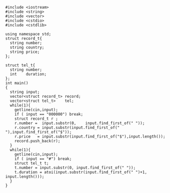 	#include <iostream>
	#include <string>
	#include <vector>
	#include <cstdio>
	#include <cstdlib>
	
	using namespace std;
	struct record_t{
	  string number;
	  string country;
	  string price;
	};
	
	struct tel_t{
	  string number;
	  int    duration;
	};
	int main()
	{
	  string input;
	  vector<struct record_t> record;
	  vector<struct tel_t>    tel;
	  while(1){
	    getline(cin,input);
	    if ( input == "000000") break;
	    struct record_t r ;
	    r.number =  input.substr(0,    input.find_first_of(" "));
	    r.country = input.substr(input.find_first_of(" "),input.find_first_of("$"));
	    r.price   = input.substr(input.find_first_of("$"),input.length());
	    record.push_back(r);
	  }
	  while(1){
	    getline(cin,input);
	    if ( input == "#") break;
	    struct tel_t t;
	    t.number = input.substr(0, input.find_first_of(" "));
	    t.duration = atoi(input.substr(input.find_first_of(" ")+1, input.length()));
	  }
	}
